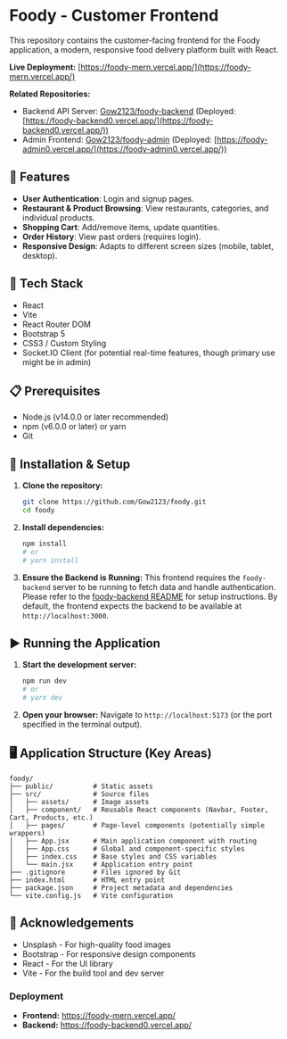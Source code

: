# Foody - Customer Frontend

This repository contains the customer-facing frontend for the Foody application, a modern, responsive food delivery platform built with React.

**Live Deployment:** [https://foody-mern.vercel.app/](https://foody-mern.vercel.app/)

**Related Repositories:**
*   Backend API Server: [Gow2123/foody-backend](https://github.com/Gow2123/foody-backend) (Deployed: [https://foody-backend0.vercel.app/](https://foody-backend0.vercel.app/))
*   Admin Frontend: [Gow2123/foody-admin](https://github.com/Gow2123/foody-admin) (Deployed: [https://foody-admin0.vercel.app/](https://foody-admin0.vercel.app/))

## 🍕 Features

*   **User Authentication**: Login and signup pages.
*   **Restaurant & Product Browsing**: View restaurants, categories, and individual products.
*   **Shopping Cart**: Add/remove items, update quantities.
*   **Order History**: View past orders (requires login).
*   **Responsive Design**: Adapts to different screen sizes (mobile, tablet, desktop).

## 🚀 Tech Stack

*   React
*   Vite
*   React Router DOM
*   Bootstrap 5
*   CSS3 / Custom Styling
*   Socket.IO Client (for potential real-time features, though primary use might be in admin)

## 📋 Prerequisites

*   Node.js (v14.0.0 or later recommended)
*   npm (v6.0.0 or later) or yarn
*   Git

## 🔧 Installation & Setup

1.  **Clone the repository:**
    ```bash
    git clone https://github.com/Gow2123/foody.git
    cd foody
    ```

2.  **Install dependencies:**
    ```bash
    npm install
    # or
    # yarn install
    ```

3.  **Ensure the Backend is Running:** This frontend requires the `foody-backend` server to be running to fetch data and handle authentication. Please refer to the [foody-backend README](https://github.com/Gow2123/foody-backend) for setup instructions. By default, the frontend expects the backend to be available at `http://localhost:3000`.

## ▶️ Running the Application

1.  **Start the development server:**
    ```bash
    npm run dev
    # or
    # yarn dev
    ```

2.  **Open your browser:** Navigate to `http://localhost:5173` (or the port specified in the terminal output).

## 🖥️ Application Structure (Key Areas)

```
foody/
├── public/          # Static assets
├── src/             # Source files
│   ├── assets/      # Image assets
│   ├── component/   # Reusable React components (Navbar, Footer, Cart, Products, etc.)
│   ├── pages/       # Page-level components (potentially simple wrappers)
│   ├── App.jsx      # Main application component with routing
│   ├── App.css      # Global and component-specific styles
│   ├── index.css    # Base styles and CSS variables
│   └── main.jsx     # Application entry point
├── .gitignore       # Files ignored by Git
├── index.html       # HTML entry point
├── package.json     # Project metadata and dependencies
└── vite.config.js   # Vite configuration
```

## 🙏 Acknowledgements

*   Unsplash - For high-quality food images
*   Bootstrap - For responsive design components
*   React - For the UI library
*   Vite - For the build tool and dev server

### Deployment

- **Frontend:** https://foody-mern.vercel.app/
- **Backend:** https://foody-backend0.vercel.app/